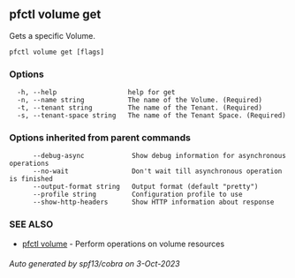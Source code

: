 ## pfctl volume get

Gets a specific Volume.

```
pfctl volume get [flags]
```

### Options

```
  -h, --help                  help for get
  -n, --name string           The name of the Volume. (Required)
  -t, --tenant string         The name of the Tenant. (Required)
  -s, --tenant-space string   The name of the Tenant Space. (Required)
```

### Options inherited from parent commands

```
      --debug-async            Show debug information for asynchronous operations
      --no-wait                Don't wait till asynchronous operation is finished
      --output-format string   Output format (default "pretty")
      --profile string         Configuration profile to use
      --show-http-headers      Show HTTP information about response
```

### SEE ALSO

* [pfctl volume](pfctl_volume.md)	 - Perform operations on volume resources

###### Auto generated by spf13/cobra on 3-Oct-2023
